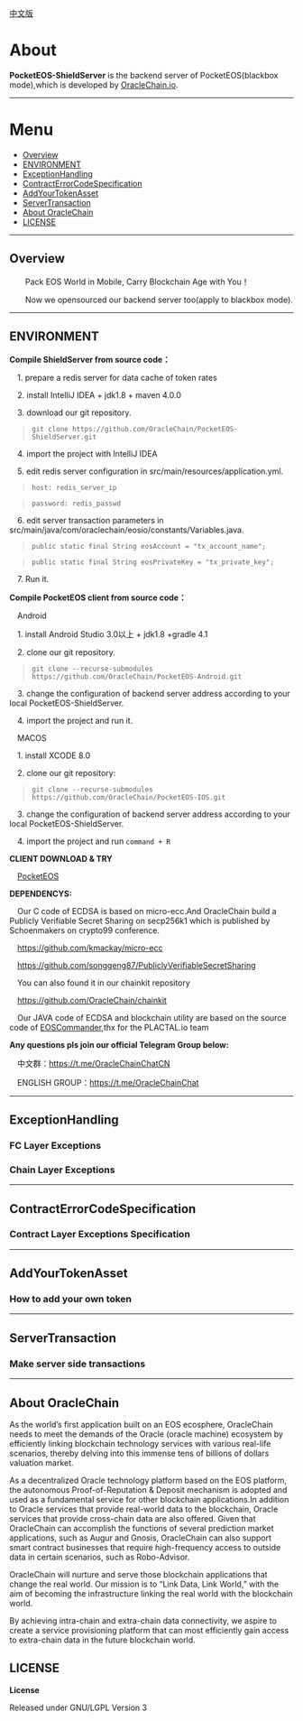 [中文版](https://github.com/OracleChain/PocketEOS-ShieldServer/blob/master/READM-cn.md)

# About

**PocketEOS-ShieldServer** is the backend server of PocketEOS(blackbox mode),which is developed by [OracleChain.io](https://oraclechain.io).

-------------------------------

# Menu
+ [Overview](#1)
+ [ENVIRONMENT](#2)
+ [ExceptionHandling](#3)
+ [ContractErrorCodeSpecification](#4)
+ [AddYourTokenAsset](#5)
+ [ServerTransaction](#6)
+ [About OracleChain](#7)
+ [LICENSE](#8)

------------------------------

<h2 id="1">Overview</h2>

&emsp;&emsp;Pack EOS World in Mobile, Carry Blockchain Age with You！  
   
&emsp;&emsp;Now we opensourced our backend server too(apply to blackbox mode).      

------------------------------
<h2 id="2">ENVIRONMENT</h2>

**Compile ShieldServer from source code：**

&emsp;1. prepare a redis server for data cache of token rates

&emsp;2. install IntelliJ IDEA + jdk1.8 + maven 4.0.0

&emsp;3. download our git repository.
>`git clone https://github.com/OracleChain/PocketEOS-ShieldServer.git`

&emsp;4. import the project with IntelliJ IDEA

&emsp;5. edit redis server configuration in src/main/resources/application.yml.

>`host: redis_server_ip`

>`password: redis_passwd`

&emsp;6. edit server transaction parameters in src/main/java/com/oraclechain/eosio/constants/Variables.java.

>`public static final String eosAccount = "tx_account_name";`

>`public static final String eosPrivateKey = "tx_private_key";`

&emsp;7. Run it.

**Compile PocketEOS client from source code：**

&emsp;Android

&emsp;1. install Android Studio 3.0以上 + jdk1.8 +gradle 4.1

&emsp;2. clone our git repository.

>`git clone --recurse-submodules https://github.com/OracleChain/PocketEOS-Android.git`

&emsp;3. change the configuration of backend server address according to your local PocketEOS-ShieldServer.

&emsp;4. import the project and run it.

&emsp;MACOS

&emsp;1. install XCODE 8.0

&emsp;2. clone our git repository:

>`git clone --recurse-submodules https://github.com/OracleChain/PocketEOS-IOS.git`

&emsp;3. change the configuration of backend server address according to your local PocketEOS-ShieldServer.

&emsp;4. import the project and run `command + R`

**CLIENT DOWNLOAD & TRY**

&emsp;[PocketEOS](https://pocketeos.com/)


**DEPENDENCYS:**

&emsp;Our C code of ECDSA is based on micro-ecc.And OracleChain build a Publicly Verifiable Secret Sharing on secp256k1 which is published by Schoenmakers on crypto99 conference.

&emsp;https://github.com/kmackay/micro-ecc

&emsp;https://github.com/songgeng87/PubliclyVerifiableSecretSharing

&emsp;You can also found it in our chainkit repository

&emsp;https://github.com/OracleChain/chainkit

&emsp;Our JAVA code of ECDSA and blockchain utility are based on the source code of [EOSCommander](https://github.com/plactal/EosCommander),thx for the PLACTAL.io team

**Any questions pls join our official Telegram Group below:**

&emsp;中文群：https://t.me/OracleChainChatCN

&emsp;ENGLISH GROUP：https://t.me/OracleChainChat

------------------------------

<h2 id="3">ExceptionHandling</h2>

### FC Layer Exceptions

### Chain Layer Exceptions

------------------------------

<h2 id="4">ContractErrorCodeSpecification</h2>

### Contract Layer Exceptions Specification


------------------------------

<h2 id="5">AddYourTokenAsset</h2>

### How to add your own token


------------------------------

<h2 id="6">ServerTransaction</h2>

### Make server side transactions


------------------------------
<h2 id="7">About OracleChain</h2>

As the world’s first application built on an EOS ecosphere, OracleChain needs to meet the demands of the Oracle (oracle machine) ecosystem by efficiently linking blockchain technology services with various real-life scenarios, thereby delving into this immense tens of billions of dollars valuation market.

As a decentralized Oracle technology platform based on the EOS platform, the autonomous Proof-of-Reputation & Deposit mechanism is adopted and used as a fundamental service for other blockchain applications.In addition to Oracle services that provide real-world data to the blockchain, Oracle services that provide cross-chain data are also offered. Given that OracleChain can accomplish the functions of several prediction market applications, such as Augur and Gnosis, OracleChain can also support smart contract businesses that require high-frequency access to outside data in certain scenarios, such as Robo-Advisor.

OracleChain will nurture and serve those blockchain applications that change the real world. Our mission is to “Link Data, Link World,” with the aim of becoming the infrastructure linking the real world with the blockchain world.

By achieving intra-chain and extra-chain data connectivity, we aspire to create a service provisioning platform that can most efficiently gain access to extra-chain data in the future blockchain world.


<h2 id="8">LICENSE</h2>

**License**

Released under GNU/LGPL Version 3

